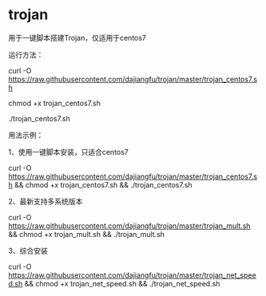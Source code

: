 # trojan

用于一键脚本搭建Trojan，仅适用于centos7

运行方法：

curl -O https://raw.githubusercontent.com/dajiangfu/trojan/master/trojan_centos7.sh

chmod +x trojan_centos7.sh

./trojan_centos7.sh

用法示例：

1、使用一键脚本安装，只适合centos7

curl -O https://raw.githubusercontent.com/dajiangfu/trojan/master/trojan_centos7.sh && chmod +x trojan_centos7.sh && ./trojan_centos7.sh

2、最新支持多系统版本

curl -O https://raw.githubusercontent.com/dajiangfu/trojan/master/trojan_mult.sh && chmod +x trojan_mult.sh && ./trojan_mult.sh

3、综合安装

curl -O https://raw.githubusercontent.com/dajiangfu/trojan/master/trojan_net_speed.sh && chmod +x trojan_net_speed.sh && ./trojan_net_speed.sh
